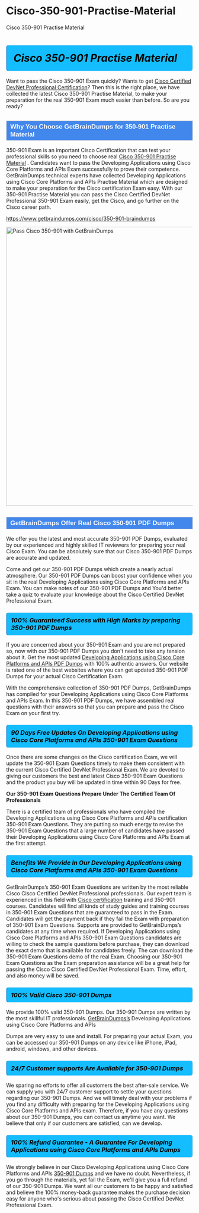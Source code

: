 # Cisco-350-901-Practise-Material
Cisco 350-901 Practise Material
<h1><strong><span style="display: block; color: #000000; background: #14BDFF; border: 0.5px solid #AED6F1; border-left: 3px solid #3498DB; padding: .6em; border-radius: 6px;">                     <em>Cisco 350-901 <span class="exam_variation">Practise Material</span> </em>                </span></strong>            </h1>                        <p>Want to pass the Cisco 350-901 Exam quickly? Wants to get <a href="https://www.getbraindumps.com/cisco/cisco-certified-devnet-professional-braindumps.html">Cisco Certified DevNet Professional Certification</a>?  Then this is the right place, we have collected the             latest Cisco 350-901 <span class="exam_variation">Practise Material</span>, to make your preparation for the real 350-901 Exam much easier than before. So are you ready?</p>                        <h2 style="background: #4287ec; border: 1px solid #cccccc; padding: 5px 10px;">                <span style="color: #ffffff;">                    <span style="font-size: 11pt;">                        <span style="line-height: normal;">                            <span style="font-family: Calibri,sans-serif;">                                <strong>                                    <span style="font-size: 13.0pt;">Why You Choose GetBrainDumps for 350-901 <span class="exam_variation">Practise Material</span></span>                                </strong>                            </span>                        </span>                    </span>                </span>            </h2>                        <p>350-901 Exam is an important Cisco Certification that can test your professional skills so you need to choose real <a href="https://www.getbraindumps.com/cisco/350-901-braindumps">Cisco 350-901 <span class="exam_variation">Practise Material</span></a> .             Candidates want to pass the Developing Applications using Cisco Core Platforms and APIs Exam successfully to prove their competence. GetBrainDumps technical experts             have collected Developing Applications using Cisco Core Platforms and APIs <span class="exam_variation">Practise Material</span> which are designed to make your preparation for the Cisco certification Exam easy. With our             350-901 <span class="exam_variation">Practise Material</span> you can pass the Cisco Certified DevNet Professional 350-901 Exam easily, get the Cisco, and go further on the Cisco career path.</p>                        <p><a href="https://www.getbraindumps.com/cisco/350-901-braindumps">https://www.getbraindumps.com/cisco/350-901-braindumps</a></p>                        <p><a href="https://www.getbraindumps.com/"><img src="https://www.getbraindumps.com/images/get-updated-exam-questions-with-discount-getbraindumps.jpg" class="postImage" alt="Pass Cisco 350-901 with GetBrainDumps" width="750"></a></p>                            <h2 style="background: #4287ec; border: 1px solid #cccccc; padding: 5px 10px;">                <span style="color: #ffffff;">                    <span style="font-size: 11pt;">                        <span style="line-height: normal;">                            <span style="font-family: Calibri,sans-serif;">                                <strong>                                    <span style="font-size: 13.0pt;">GetBrainDumps Offer Real Cisco 350-901 <span class="exam_variation2">PDF Dumps</span></span>                                </strong>                            </span>                        </span>                    </span>                </span>            </h2>                        <p>We offer you the latest and most accurate 350-901 <span class="exam_variation2">PDF Dumps</span>, evaluated by our experienced and highly skilled IT reviewers for preparing your             real Cisco Exam. You can be absolutely sure that our Cisco 350-901 <span class="exam_variation2">PDF Dumps</span> are accurate and updated.</p>                        <p>Come and get our 350-901 <span class="exam_variation2">PDF Dumps</span> which create a nearly actual atmosphere. Our 350-901 <span class="exam_variation2">PDF Dumps</span> can boost your confidence when you sit             in the real Developing Applications using Cisco Core Platforms and APIs Exam. You can make notes of our 350-901 <span class="exam_variation2">PDF Dumps</span> and You'd better take a quiz to evaluate             your knowledge about the Cisco Certified DevNet Professional Exam.</p>                        <h3>                <strong>                    <span style="display: block; color: #000000; background: #14BDFF; border: 0.5px solid #AED6F1; border-left: 3px solid #3498DB; padding: .6em; border-radius: 6px;">                        <em>100% Guaranteed Success with High Marks by preparing 350-901 <span class="exam_variation2">PDF Dumps</span></em>                    </span>                </strong>            </h3>                        <p>If you are concerned about your 350-901 Exam and you are not prepared so, now with our 350-901 <span class="exam_variation2">PDF Dumps</span> you don't need to take any tension about it.            Get the most updated <a href="https://www.getbraindumps.com/cisco/350-901-braindumps">Developing Applications using Cisco Core Platforms and APIs <span class="exam_variation2">PDF Dumps</span></a> with 100% authentic answers. Our website is rated one of the best websites where you can             get updated 350-901 <span class="exam_variation2">PDF Dumps</span> for your actual Cisco Certification Exam.</p>                        <p>With the comprehensive collection of 350-901 <span class="exam_variation2">PDF Dumps</span>, GetBrainDumps has compiled for your Developing Applications using Cisco Core Platforms and APIs Exam. In this 350-901 <span class="exam_variation2">PDF Dumps</span>,             we have assembled real questions with their answers so that you can prepare and pass the Cisco Exam on your first try.</p>                        <h3>                <strong>                    <span style="display: block; color: #000000; background: #14BDFF; border: 0.5px solid #AED6F1; border-left: 3px solid #3498DB; padding: .6em; border-radius: 6px;">                        <em>90 Days Free Updates On Developing Applications using Cisco Core Platforms and APIs 350-901 <span class="exam_variation3">Exam Questions</span></em>                    </span>                </strong>            </h3>                        <p>Once there are some changes on the Cisco certification Exam, we will update the 350-901 <span class="exam_variation3">Exam Questions</span> timely to make them consistent with the current             Cisco Certified DevNet Professional Exam. We are devoted to giving our customers the best and latest Cisco 350-901 <span class="exam_variation3">Exam Questions</span> and the product you buy             will be updated in time within 90 Days for free.</p>                        <p><strong>Our 350-901 <span class="exam_variation3">Exam Questions</span> Prepare Under The Certified Team Of Professionals</strong></p>                        <p>There is a certified team of professionals who have compiled the Developing Applications using Cisco Core Platforms and APIs certification             350-901 <span class="exam_variation3">Exam Questions</span>. They are putting so much energy to revise the 350-901 <span class="exam_variation3">Exam Questions</span> that a large number of candidates have passed             their Developing Applications using Cisco Core Platforms and APIs Exam  at the first attempt.</p>                        <h3>                <strong>                    <span style="display: block; color: #000000; background: #14BDFF; border: 0.5px solid #AED6F1; border-left: 3px solid #3498DB; padding: .6em; border-radius: 6px;">                        <em>Benefits We Provide In Our Developing Applications using Cisco Core Platforms and APIs 350-901 <span class="exam_variation3">Exam Questions</span></em>                    </span>                </strong>            </h3>                        <p>GetBrainDumps’s 350-901 <span class="exam_variation3">Exam Questions</span> are written by the most reliable Cisco Cisco Certified DevNet Professional professionals. Our expert team is experienced in             this field with <a href="https://www.getbraindumps.com/cisco-braindumps.html">Cisco certification</a> training and 350-901 courses. Candidates will find all kinds of study guides and training courses in             350-901 <span class="exam_variation3">Exam Questions</span> that are guaranteed to pass in the Exam. Candidates will get the payment back if they fail the Exam with preparation of             350-901 <span class="exam_variation3">Exam Questions</span>. Supports are provided to GetBrainDumps’s candidates at any time when required. If Developing Applications using Cisco Core Platforms and APIs             350-901 <span class="exam_variation3">Exam Questions</span> candidates are willing to check the sample questions before purchase, they can download the exact demo that is available             for candidates freely. The can download the 350-901 <span class="exam_variation3">Exam Questions</span> demo of the real Exam. Choosing our 350-901 <span class="exam_variation3">Exam Questions</span> as the Exam preparation             assistance will be a great help for passing the Cisco Cisco Certified DevNet Professional Exam. Time, effort, and also money will be saved.</p>                        <h3>                <strong>                    <span style="display: block; color: #000000; background: #14BDFF; border: 0.5px solid #AED6F1; border-left: 3px solid #3498DB; padding: .6em; border-radius: 6px;">                        <em>100% Valid Cisco 350-901 <span class="exam_variation4">Dumps</span></em>                    </span>                </strong>            </h3>                        <p>We provide 100% valid 350-901 <span class="exam_variation4">Dumps</span>. Our 350-901 <span class="exam_variation4">Dumps</span> are written by the most skillful IT professionals. <a href="https://www.getbraindumps.com/">GetBrainDumps’s</a> Developing Applications using Cisco Core Platforms and APIs</p>            <p> <span class="exam_variation4">Dumps</span> are very easy to use and install. For preparing your actual Exam, you can be accessed our 350-901 <span class="exam_variation4">Dumps</span> on any device like iPhone, iPad, android, windows, and other devices.</p>                        <h3>                <strong>                    <span style="display: block; color: #000000; background: #14BDFF; border: 0.5px solid #AED6F1; border-left: 3px solid #3498DB; padding: .6em; border-radius: 6px;">                        <em>24/7 Customer supports Are Available for 350-901 <span class="exam_variation4">Dumps</span></em>                    </span>                </strong>            </h3>                        <p>We sparing no efforts to offer all customers the best after-sale service. We can supply you with 24/7 customer support to settle your             questions regarding our 350-901 <span class="exam_variation4">Dumps</span>. And we will timely deal with your problems if you find any difficulty with preparing for the             Developing Applications using Cisco Core Platforms and APIs exam. Therefore, if you have any questions about our 350-901 <span class="exam_variation4">Dumps</span>, you can contact us             anytime you want. We believe that only if our customers are satisfied, can we develop.</p>                        <h3>                <strong>                    <span style="display: block; color: #000000; background: #14BDFF; border: 0.5px solid #AED6F1; border-left: 3px solid #3498DB; padding: .6em; border-radius: 6px;">                        <em>100% Refund Guarantee - A Guarantee For Developing Applications using Cisco Core Platforms and APIs <span class="exam_variation4">Dumps</span></em>                    </span>                </strong>            </h3>                        <p>We strongly believe in our Cisco Developing Applications using Cisco Core Platforms and APIs <a href="https://www.getbraindumps.com/cisco/350-901-braindumps">350-901 <span class="exam_variation4">Dumps</span></a> and we have no doubt. Nevertheless, if you go through             the materials, yet fail the Exam, we'll give you a full refund of our 350-901 <span class="exam_variation4">Dumps</span>. We want all our customers to be happy and satisfied and             believe the 100% money-back guarantee makes the purchase decision easy for anyone who's serious about passing the Cisco Certified DevNet Professional Exam.</p>                    
